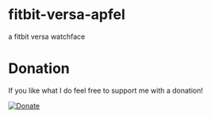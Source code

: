 # fitbit-versa-apfel
a fitbit versa watchface

# Donation
If you like what I do feel free to support me with a donation!

[![Donate](https://img.shields.io/badge/Donate-PayPal-green.svg)](https://www.paypal.com/cgi-bin/webscr?cmd=_s-xclick&hosted_button_id=FT39CVVHGJNW2)
